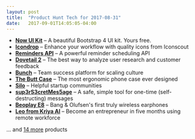 ```yaml
---
layout: post
title:  "Product Hunt Tech for 2017-08-31"
date:   2017-09-01T14:05:05-04:00
---
```


* **[Now UI Kit](https://www.producthunt.com/posts/now-ui-kit?utm_campaign=producthunt-api&utm_medium=api&utm_source=Application%3A+Daily+Digest+RSS+%28ID%3A+3202%29)** – A beautiful Bootstrap 4 UI kit. Yours free.
* **[Icondrop](https://www.producthunt.com/posts/icondrop-1?utm_campaign=producthunt-api&utm_medium=api&utm_source=Application%3A+Daily+Digest+RSS+%28ID%3A+3202%29)** – Enhance your workflow with quality icons from Iconscout
* **[Reminders API](https://www.producthunt.com/posts/reminders-api?utm_campaign=producthunt-api&utm_medium=api&utm_source=Application%3A+Daily+Digest+RSS+%28ID%3A+3202%29)** – A powerful reminder scheduling API
* **[Dovetail 2](https://www.producthunt.com/posts/dovetail-2-3?utm_campaign=producthunt-api&utm_medium=api&utm_source=Application%3A+Daily+Digest+RSS+%28ID%3A+3202%29)** – The best way to analyze user research and customer feedback
* **[Bunch](https://www.producthunt.com/posts/bunch-3?utm_campaign=producthunt-api&utm_medium=api&utm_source=Application%3A+Daily+Digest+RSS+%28ID%3A+3202%29)** – Team success platform for scaling culture
* **[The Butt Case](https://www.producthunt.com/posts/the-butt-case?utm_campaign=producthunt-api&utm_medium=api&utm_source=Application%3A+Daily+Digest+RSS+%28ID%3A+3202%29)** – The most ergonomic phone case ever designed
* **[Silo](https://www.producthunt.com/posts/silo-2?utm_campaign=producthunt-api&utm_medium=api&utm_source=Application%3A+Daily+Digest+RSS+%28ID%3A+3202%29)** – Helpful startup communities
* **[sup3rS3cretMes5age](https://www.producthunt.com/posts/sup3rs3cretmes5age?utm_campaign=producthunt-api&utm_medium=api&utm_source=Application%3A+Daily+Digest+RSS+%28ID%3A+3202%29)** – A safe, simple tool for one-time (self-destructing) messages
* **[Beoplay E8](https://www.producthunt.com/posts/beoplay-e8?utm_campaign=producthunt-api&utm_medium=api&utm_source=Application%3A+Daily+Digest+RSS+%28ID%3A+3202%29)** – Bang & Olufsen's first truly wireless earphones
* **[Leo from Kriya AI](https://www.producthunt.com/posts/leo-from-kriya-ai?utm_campaign=producthunt-api&utm_medium=api&utm_source=Application%3A+Daily+Digest+RSS+%28ID%3A+3202%29)** – Become an entrepreneur in five months using remote workforce

… and [14 more](https://www.producthunt.com/tech) products